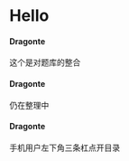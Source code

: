 # Hello


<!-- chat:start -->
<!-- title:关于 -->
#### **Dragonte**
 这个是对题库的整合

#### **Dragonte**
 仍在整理中

#### **Dragonte**
 手机用户左下角三条杠点开目录
<!-- chat:end -->